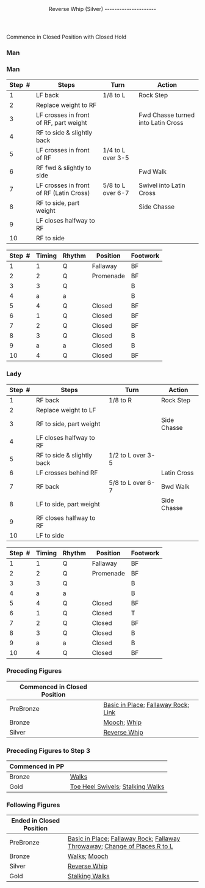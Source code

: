 <header>Reverse Whip (Silver)
---------------------

 </header>Commence in Closed Position with Closed Hold

### Man

### Man

 | **Step<span style="color:white">\_</span>\#** | **Steps** | **Turn** | **Action** |
|---|---|---|---|
| 1 | LF back | 1/8 to L | Rock Step |
| 2 | Replace weight to RF |  |
| 3 | LF crosses in front of RF, part weight |  | Fwd Chasse turned into Latin Cross |
| 4 | RF to side &amp; slightly back |  |
| 5 | LF crosses in front of RF | 1/4 to L over 3-5 |
| 6 | RF fwd &amp; slightly to side |  | Fwd Walk |
| 7 | LF crosses in front of RF (Latin Cross) | 5/8 to L over 6-7 | Swivel into Latin Cross |
| 8 | RF to side, part weight |  | Side Chasse |
| 9 | LF closes halfway to RF |  |
| 10 | RF to side |  |

 | **Step<span style="color:white">\_</span>\#** | **Timing** | **Rhythm** | **Position** | **Footwork** |
|---|---|---|---|---|
| 1 | 1 | Q | Fallaway | BF |
| 2 | 2 | Q | Promenade | BF |
| 3 | 3 | Q |  | B |
| 4 | a | a |  | B |
| 5 | 4 | Q | Closed | BF |
| 6 | 1 | Q | Closed | BF |
| 7 | 2 | Q | Closed | BF |
| 8 | 3 | Q | Closed | B |
| 9 | a | a | Closed | B |
| 10 | 4 | Q | Closed | BF |

### Lady

 | **Step<span style="color:white">\_</span>\#** | **Steps** | **Turn** | **Action** |
|---|---|---|---|
| 1 | RF back | 1/8 to R | Rock Step |
| 2 | Replace weight to LF |  |
| 3 | RF to side, part weight |  | Side Chasse |
| 4 | LF closes halfway to RF |  |
| 5 | RF to side &amp; slightly back | 1/2 to L over 3-5 |
| 6 | LF crosses behind RF |  | Latin Cross |
| 7 | RF back | 5/8 to L over 6-7 | Bwd Walk |
| 8 | LF to side, part weight |  | Side Chasse |
| 9 | RF closes halfway to RF |  |
| 10 | LF to side |  |

 | **Step<span style="color:white">\_</span>\#** | **Timing** | **Rhythm** | **Position** | **Footwork** |
|---|---|---|---|---|
| 1 | 1 | Q | Fallaway | BF |
| 2 | 2 | Q | Promenade | BF |
| 3 | 3 | Q |  | B |
| 4 | a | a |  | B |
| 5 | 4 | Q | Closed | BF |
| 6 | 1 | Q | Closed | T |
| 7 | 2 | Q | Closed | BF |
| 8 | 3 | Q | Closed | B |
| 9 | a | a | Closed | B |
| 10 | 4 | Q | Closed | BF |

### Preceding Figures

 | **Commenced in Closed Position** |  |
|---|---|
| PreBronze | [Basic in Place](overturned_fallaway_throwaway.md); [Fallaway Rock](fallaway_rock.md); [Link](link.md) |
| Bronze | [Mooch](mooch.md); [Whip](whip.md) |
| Silver | [Reverse Whip](reverse_whip.md) |

### Preceding Figures to Step 3

 | **Commenced in PP** |  |
|---|---|
| Bronze | [Walks](walks.md) |
| Gold | [Toe Heel Swivels](toe_heel.md); [Stalking Walks](stalking_walks.md) |

### Following Figures

 | **Ended in Closed Position** |  |
|---|---|
| PreBronze | [Basic in Place](basic.md); [Fallaway Rock](fallaway_rock.md); [Fallaway Throwaway](fallaway_throwaway.md); [Change of Places R to L](change_RL.md) |
| Bronze | [Walks](walks.md); [Mooch](mooch.md) |
| Silver | [Reverse Whip](reverse_whip.md) |
| Gold | [Stalking Walks](stalking_walks.md) |